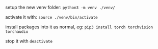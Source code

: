 
setup the new venv folder:
`python3 -m venv ./venv/`

activate it with:
`source ./venv/bin/activate`

install packages into it as normal, eg:
`pip3 install torch torchvision torchaudio`

stop it with 
`deactivate`
